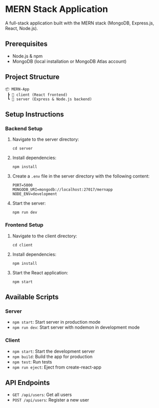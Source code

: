 # MERN Stack Application

A full-stack application built with the MERN stack (MongoDB, Express.js, React, Node.js).

## Prerequisites

- Node.js & npm
- MongoDB (local installation or MongoDB Atlas account)

## Project Structure

```
📦 MERN-App
 ┣ 📂 client (React frontend)
 ┗ 📂 server (Express & Node.js backend)
```

## Setup Instructions

### Backend Setup

1. Navigate to the server directory:
   ```
   cd server
   ```

2. Install dependencies:
   ```
   npm install
   ```

3. Create a `.env` file in the server directory with the following content:
   ```
   PORT=5000
   MONGODB_URI=mongodb://localhost:27017/mernapp
   NODE_ENV=development
   ```

4. Start the server:
   ```
   npm run dev
   ```

### Frontend Setup

1. Navigate to the client directory:
   ```
   cd client
   ```

2. Install dependencies:
   ```
   npm install
   ```

3. Start the React application:
   ```
   npm start
   ```

## Available Scripts

### Server

- `npm start`: Start server in production mode
- `npm run dev`: Start server with nodemon in development mode

### Client

- `npm start`: Start the development server
- `npm build`: Build the app for production
- `npm test`: Run tests
- `npm run eject`: Eject from create-react-app

## API Endpoints

- `GET /api/users`: Get all users
- `POST /api/users`: Register a new user 